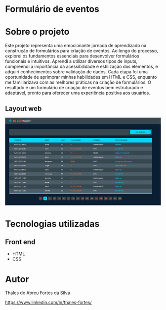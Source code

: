 # Formulário de eventos

# Sobre o projeto

Este projeto representa uma emocionante jornada de aprendizado na construção de formulários para criação de eventos. Ao longo do processo, explorei os fundamentos essenciais para desenvolver formulários funcionais e intuitivos. Aprendi a utilizar diversos tipos de inputs, compreendi a importância da acessibilidade e estilização dos elementos, e adquiri conhecimentos sobre validação de dados. Cada etapa foi uma oportunidade de aprimorar minhas habilidades em HTML e CSS, enquanto me familiarizava com as melhores práticas na criação de formulários. O resultado é um formulário de criação de eventos bem estruturado e adaptável, pronto para oferecer uma experiência positiva aos usuários.

## Layout web
![Web 1](https://github.com/acenelio/assets/raw/main/sds1/web1.png)

# Tecnologias utilizadas

## Front end
- HTML 
- CSS

# Autor

Thales de Abreu Fortes da Silva

https://www.linkedin.com/in/thales-fortes/